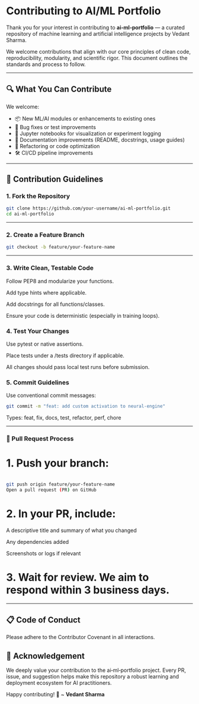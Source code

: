 # Contributing to AI/ML Portfolio

Thank you for your interest in contributing to **ai‑ml‑portfolio** — a curated repository of machine learning and artificial intelligence projects by Vedant Sharma.

We welcome contributions that align with our core principles of clean code, reproducibility, modularity, and scientific rigor. This document outlines the standards and process to follow.

---

## 🔍 What You Can Contribute

We welcome:

- 📦 New ML/AI modules or enhancements to existing ones
- 🐞 Bug fixes or test improvements
- 🧪 Jupyter notebooks for visualization or experiment logging
- 📘 Documentation improvements (README, docstrings, usage guides)
- 🧹 Refactoring or code optimization
- 🛠 CI/CD pipeline improvements

---

## 🧱 Contribution Guidelines

### 1. Fork the Repository

```bash
git clone https://github.com/your-username/ai-ml-portfolio.git
cd ai-ml-portfolio
```
----


### 2. Create a Feature Branch

```bash
git checkout -b feature/your-feature-name
```
----

### 3. Write Clean, Testable Code

Follow PEP8 and modularize your functions.

Add type hints where applicable.

Add docstrings for all functions/classes.

Ensure your code is deterministic (especially in training loops).

### 4. Test Your Changes

Use pytest or native assertions.

Place tests under a /tests directory if applicable.

All changes should pass local test runs before submission.

### 5. Commit Guidelines

Use conventional commit messages:

```bash
git commit -m "feat: add custom activation to neural-engine"
```
Types: feat, fix, docs, test, refactor, perf, chore

----

### 🚀 Pull Request Process

# 1. Push your branch:

```bash

git push origin feature/your-feature-name
Open a pull request (PR) on GitHub
```
# 2. In your PR, include:

A descriptive title and summary of what you changed

Any dependencies added

Screenshots or logs if relevant

# 3. Wait for review. We aim to respond within 3 business days.

----

## 📋 Code of Conduct

Please adhere to the Contributor Covenant in all interactions.

## 🙏 Acknowledgement

We deeply value your contribution to the ai‑ml‑portfolio project. Every PR, issue, and suggestion helps make this repository a robust learning and deployment ecosystem for AI practitioners.

Happy contributing! 🚀
~ **Vedant Sharma**
